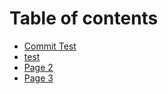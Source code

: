 # Table of contents

* [Commit Test](README.md)
* [test](test.md)
* [Page 2](page-2.md)
* [Page 3](page-3.md)
